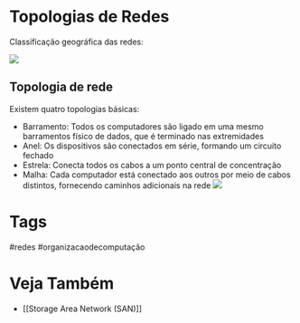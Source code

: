 # Topologias de Redes
Classificação geográfica das redes:

![](https://i.imgur.com/6rkTfSG.png)

## Topologia de rede
Existem quatro topologias básicas:
- Barramento: Todos os computadores são ligado em uma mesmo barramentos físico de dados, que é terminado nas extremidades
- Anel: Os dispositivos são conectados em série, formando um circuito fechado
- Estrela: Conecta todos os cabos a um ponto central de concentração
- Malha: Cada computador está conectado aos outros por meio de cabos distintos, fornecendo caminhos adicionais na rede
![](https://i.imgur.com/eiCP1qm.png)

# Tags
#redes #organizacaodecomputação 
# Veja Também
- [[Storage Area Network (SAN)]]